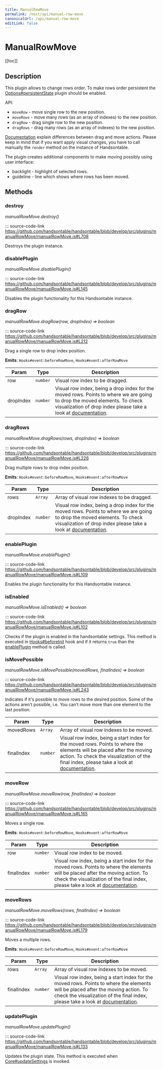 ```yaml
---
title: ManualRowMove
permalink: /next/api/manual-row-move
canonicalUrl: /api/manual-row-move
editLink: false
---
```


# ManualRowMove

[[toc]]

## Description


This plugin allows to change rows order. To make rows order persistent the [Options#persistentState](./Options/#persistentState)
plugin should be enabled.

API:
- `moveRow` - move single row to the new position.
- `moveRows` - move many rows (as an array of indexes) to the new position.
- `dragRow` - drag single row to the new position.
- `dragRows` - drag many rows (as an array of indexes) to the new position.

[Documentation](https://handsontable.com/docs/demo-moving.html) explain differences between drag and move actions. Please keep in mind that if you want apply visual changes,
you have to call manually the `render` method on the instance of Handsontable.

The plugin creates additional components to make moving possibly using user interface:
- backlight - highlight of selected rows.
- guideline - line which shows where rows has been moved.


## Methods

### destroy

_manualRowMove.destroy()_

::: source-code-link https://github.com/handsontable/handsontable/blob/develop/src/plugins/manualRowMove/manualRowMove.js#L708

Destroys the plugin instance.



### disablePlugin

_manualRowMove.disablePlugin()_

::: source-code-link https://github.com/handsontable/handsontable/blob/develop/src/plugins/manualRowMove/manualRowMove.js#L145

Disables the plugin functionality for this Handsontable instance.



### dragRow

_manualRowMove.dragRow(row, dropIndex) ⇒ boolean_

::: source-code-link https://github.com/handsontable/handsontable/blob/develop/src/plugins/manualRowMove/manualRowMove.js#L212

Drag a single row to drop index position.

**Emits**: <code>Hooks#event:beforeRowMove</code>, <code>Hooks#event:afterRowMove</code>  

| Param | Type | Description |
| --- | --- | --- |
| row | `number` | Visual row index to be dragged. |
| dropIndex | `number` | Visual row index, being a drop index for the moved rows. Points to where we are going to drop the moved elements. To check visualization of drop index please take a look at [documentation](https://handsontable.com/docs/demo-moving.html). |



### dragRows

_manualRowMove.dragRows(rows, dropIndex) ⇒ boolean_

::: source-code-link https://github.com/handsontable/handsontable/blob/develop/src/plugins/manualRowMove/manualRowMove.js#L226

Drag multiple rows to drop index position.

**Emits**: <code>Hooks#event:beforeRowMove</code>, <code>Hooks#event:afterRowMove</code>  

| Param | Type | Description |
| --- | --- | --- |
| rows | `Array` | Array of visual row indexes to be dragged. |
| dropIndex | `number` | Visual row index, being a drop index for the moved rows. Points to where we are going to drop the moved elements. To check visualization of drop index please take a look at [documentation](https://handsontable.com/docs/demo-moving.html). |



### enablePlugin

_manualRowMove.enablePlugin()_

::: source-code-link https://github.com/handsontable/handsontable/blob/develop/src/plugins/manualRowMove/manualRowMove.js#L109

Enables the plugin functionality for this Handsontable instance.



### isEnabled

_manualRowMove.isEnabled() ⇒ boolean_

::: source-code-link https://github.com/handsontable/handsontable/blob/develop/src/plugins/manualRowMove/manualRowMove.js#L102

Checks if the plugin is enabled in the handsontable settings. This method is executed in [Hooks#beforeInit](./Hooks/#beforeInit)
hook and if it returns `true` than the [enablePlugin](#ManualRowMove+enablePlugin) method is called.



### isMovePossible

_manualRowMove.isMovePossible(movedRows, finalIndex) ⇒ boolean_

::: source-code-link https://github.com/handsontable/handsontable/blob/develop/src/plugins/manualRowMove/manualRowMove.js#L243

Indicates if it's possible to move rows to the desired position. Some of the actions aren't possible, i.e. You can’t move more than one element to the last position.


| Param | Type | Description |
| --- | --- | --- |
| movedRows | `Array` | Array of visual row indexes to be moved. |
| finalIndex | `number` | Visual row index, being a start index for the moved rows. Points to where the elements will be placed after the moving action. To check the visualization of the final index, please take a look at [documentation](https://handsontable.com/docs/demo-moving.html). |



### moveRow

_manualRowMove.moveRow(row, finalIndex) ⇒ boolean_

::: source-code-link https://github.com/handsontable/handsontable/blob/develop/src/plugins/manualRowMove/manualRowMove.js#L165

Moves a single row.

**Emits**: <code>Hooks#event:beforeRowMove</code>, <code>Hooks#event:afterRowMove</code>  

| Param | Type | Description |
| --- | --- | --- |
| row | `number` | Visual row index to be moved. |
| finalIndex | `number` | Visual row index, being a start index for the moved rows. Points to where the elements will be placed after the moving action. To check the visualization of the final index, please take a look at [documentation](https://handsontable.com/docs/demo-moving.html). |



### moveRows

_manualRowMove.moveRows(rows, finalIndex) ⇒ boolean_

::: source-code-link https://github.com/handsontable/handsontable/blob/develop/src/plugins/manualRowMove/manualRowMove.js#L179

Moves a multiple rows.

**Emits**: <code>Hooks#event:beforeRowMove</code>, <code>Hooks#event:afterRowMove</code>  

| Param | Type | Description |
| --- | --- | --- |
| rows | `Array` | Array of visual row indexes to be moved. |
| finalIndex | `number` | Visual row index, being a start index for the moved rows. Points to where the elements will be placed after the moving action. To check the visualization of the final index, please take a look at [documentation](https://handsontable.com/docs/demo-moving.html). |



### updatePlugin

_manualRowMove.updatePlugin()_

::: source-code-link https://github.com/handsontable/handsontable/blob/develop/src/plugins/manualRowMove/manualRowMove.js#L133

Updates the plugin state. This method is executed when [Core#updateSettings](./Core/#updateSettings) is invoked.


